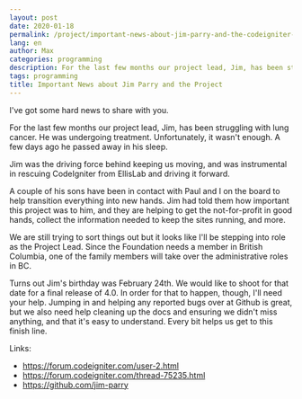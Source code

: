 ```yaml
---
layout: post
date: 2020-01-18
permalink: /project/important-news-about-jim-parry-and-the-codeigniter-project-en/
lang: en
author: Max
categories: programming
description: For the last few months our project lead, Jim, has been struggling with lung cancer. He was undergoing treatment. Unfortunately, it wasn't enough. A few days ago he passed away in his sleep.
tags: programming
title: Important News about Jim Parry and the Project
---
```


I've got some hard news to share with you.

For the last few months our project lead, Jim, has been struggling with lung cancer. He was undergoing treatment. Unfortunately, it wasn't enough. A few days ago he passed away in his sleep.

Jim was the driving force behind keeping us moving, and was instrumental in rescuing CodeIgniter from EllisLab and driving it forward.

A couple of his sons have been in contact with Paul and I on the board to help transition everything into new hands. Jim had told them how important this project was to him, and they are helping to get the not-for-profit in good hands, collect the information needed to keep the sites running, and more.

We are still trying to sort things out but it looks like I'll be stepping into role as the Project Lead. Since the Foundation needs a member in British Columbia, one of the family members will take over the administrative roles in BC.

Turns out Jim's birthday was February 24th. We would like to shoot for that date for a final release of 4.0. In order for that to happen, though, I'll need your help. Jumping in and helping any reported bugs over at Github is great, but we also need help cleaning up the docs and ensuring we didn't miss anything, and that it's easy to understand. Every bit helps us get to this finish line.


Links:

- https://forum.codeigniter.com/user-2.html
- https://forum.codeigniter.com/thread-75235.html
- https://github.com/jim-parry
